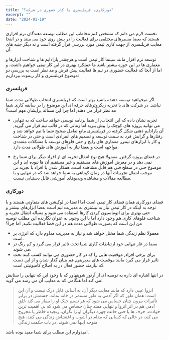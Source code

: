 ```yaml
---
title: "دورکاری٫ فریلنسری یا کار حضوری در شرکت؟"
excerpt: ""
date: "2024-01-19"
---
```


نخست لازم می دانم که مشخص کنم مخاطب این مطلب توسعه دهندگان نرم افزاری هستند که بعضا مسیرهای مختلفی برای فعالیت را در پیش روی خود می بینند و در اینجا معایب فریلنسری از جهت کاری تیمی مورد بررسی قرار گرفته است و نه دیگر جنبه های آن.

توسعه نرم افزار مانند سینما کار تیمی است و هرچقدر پارادایم ها و شناخت ابزارها و معماری ها در این حوزه بیشتر باشد ما عملکرد بهتری در این کار تیمی خواهیم داشت. و اما از آنجا که فعالیت حضوری در تیم ها فعالیت پیش فرض و مد نظر است به بررسی دو موضوع فریلنسری و کار ریموت بپردازیم:

### فریلنسری

اگر میخواهید توسعه دهنده باشید بهتر است که فریلنسری انتخاب طولانی مدت شما نباشد. در شرکت های با تجربه ریکروترهای حرفه ای این موضوع را در سابقه کاری شما مد نظر قرار می دهند, اما چرا این مساله برایشان مهم است؟

- تجربه نشان داده که این انتخاب, از شما برنامه نویسی خواهد ساخت که به تنهایی می توانید پروژه های کوچک را پیش ببرید اما زمانی که در قالب تیم قرار می گیرید, آن پارادایم ذهنی شکل گرفته در فریلنسری مانع تعامل صحیح شما با تیم خواهد شد و رفتارها و گرایش فرد به سمت توسعه و تصمیم های انفرادی است و حتی در شناخت و کار با ابزارهای تیمی, معماری های رایج و حتی فلوهای توسعه با مشکلات متعددی مواجهه است و بعضا نیاز به آموزش های طولانی مدت دارد.

- در فضای پروژه گرفتن, معمولا هیچ نوع انتقال تجربه ای از افراد دیگر برای شما رخ نمی دهد و در معرض آموزش های مستقیم و غیر مستقیم آن ها نبوده اید و این موضوع حتی در سطح فنی هم قابل مشاهده است. همکار شدن با افراد با تجربه تر, موجب انتقال تجربیات آنها در زمان کوتاهی به شما خواهد شد که در تنهایی و با مطالعه مقالات و مشاهده ویدیوهای آموزشی قابل دستیابی نیست.

### دورکاری

فضای دورکاری همان فضای کار تیمی است اما اعضا در لوکیشن های متفاوتی هستند و با توجه به اینکه در کار تیمی نیاز به بیشتری به مدیریت تیم است بعضا ابزارهای بیشتر و حتی بهتری برای اتوماسیون کردن کارها استفاده می شود و مساله انتقال تجربه و شناخت فلوهای کاری هم وجود دارد اما با این وجود, به عنوان نگارنده این مطلب توصیه من این است که بصورت طولانی مدت هم در این فضا فعالیت نکنید, اما چرا؟

- معمولا نظم زندگی شما مختل خواهد شد و نیاز به مدیریت مداوم دارد که انرژی بر است.
- بعضا در غار تنهایی خود ارتباطات کاری شما تحت تاثیر قرار می گیرد و کم رنگ تر می شوند.
- برای برخی افراد, موقعیت هایی را که در کار حضوری می توانند کسب کنند تحت تاثیر قرار می گیرد مانند موقعیت های مدیریتی, هم بنیان گذار شدن و از این دست که نیازمند حضور فعال در به اصلاح کامیونیتی است.

در انتها اشاره ای داره به توصیه ای از آرتور شوپنهاور که با وجود این که تنهایی را ستایش می کند اما هنگامی که به معایب آن می رسد می گوید:

> انزوا عیبی دارد که مانند معایب دیگر آن، به آسانی قابل درک نیست و آن این است: همان طور که اگر آدمی به طور مستمر در خانه بماند، جسمش در برابر تأثیرات بیرون چنان حساس می شود که هر نسیم خنک او را بیمار می کند خُلق آدمی هم در اثر انزوا و تنهایی ممتد چنان حساس می شود که بی اهمیت ترین حوادث، حرف ها یا حتی حالت چهره دیگران او را نگران، رنجیده خاطر یا مجروح می کند، در حالی که کسانی که مدام در آشوب و اغتشاش زندگی می کنند، هیچ متوجه اینها نمی شوند.
> در باب حکمت زندگی

امیدوارم این مطلب برای شما مفید بوده باشد.
